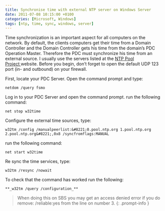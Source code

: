 ```yaml
---
title: Synchronise time with external NTP server on Windows Server
date: 2011-07-08 10:15:00 +0100
categories: [Microsoft, Windows]
tags: [ntp, time, sync, windows, server]
---
```


Time synchronization is an important aspect for all computers on the network. By default, the clients computers get their time from a Domain Controller and the Domain Controller gets his time from the domain’s PDC Operation Master. Therefore the PDC must synchronize his time from an external source. I usually use the servers listed at the <a title="NTP Pool Project" href="http://www.pool.ntp.org/" target="_blank">NTP Pool Project </a>website. Before you begin, don’t forget to open the default UDP 123 port (in- and outbound) on your firewall.<!--more-->

First, locate your PDC Server. Open the command prompt and type:

```shell
netdom /query fsmo
```

Log in to your PDC Server and open the command prompt.
run the following command:

```shell
net stop w32time
```

Configure the external time sources, type:

```shell
w32tm /config /manualpeerlist:&#8221;0.pool.ntp.org 1.pool.ntp.org 2.pool.ntp.org&#8221;,0x8 /syncfromflags:MANUAL
```

run the following command:

```shell
net start w32time
```

Re sync the time services, type:

```shell
w32tm /resync /nowait
```

To check that the command has worked run the following:

```shell
**_w32tm /query /configuration_**
```

> When doing this on SBS you may get an access denied error if you do remove: /reliable:yes from the line on number 3.
{: .prompt-info }
